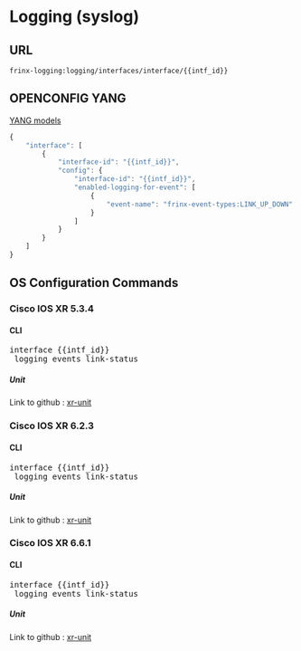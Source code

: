# Logging (syslog)

## URL

```
frinx-logging:logging/interfaces/interface/{{intf_id}}
```

## OPENCONFIG YANG

[YANG models](https://github.com/FRINXio/openconfig/tree/master/logging/src/main/yang)

```javascript
{
    "interface": [
        {
            "interface-id": "{{intf_id}}",
            "config": {
                "interface-id": "{{intf_id}}",
                "enabled-logging-for-event": [
                    {
                        "event-name": "frinx-event-types:LINK_UP_DOWN"
                    }
                ]
            }
        }
    ]
}
```

## OS Configuration Commands

### Cisco IOS XR 5.3.4

#### CLI

<pre>
interface {{intf_id}}
 logging events link-status
</pre>

##### Unit

Link to github : [xr-unit](https://github.com/FRINXio/cli-units/tree/master/ios-xr/logging)

### Cisco IOS XR 6.2.3

#### CLI

<pre>
interface {{intf_id}}
 logging events link-status
</pre>

##### Unit

Link to github : [xr-unit](https://github.com/FRINXio/unitopo-units/tree/master/xr/xr-6/xr-6-logging-unit)

### Cisco IOS XR 6.6.1

#### CLI

<pre>
interface {{intf_id}}
 logging events link-status
</pre>

##### Unit

Link to github : [xr-unit](https://github.com/FRINXio/unitopo-units/tree/master/xr/xr-6.6/xr-6.6-logging-unit)
